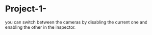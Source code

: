 # Project-1-
you can switch between the cameras by disabling the current one and enabling the other in the inspector.
